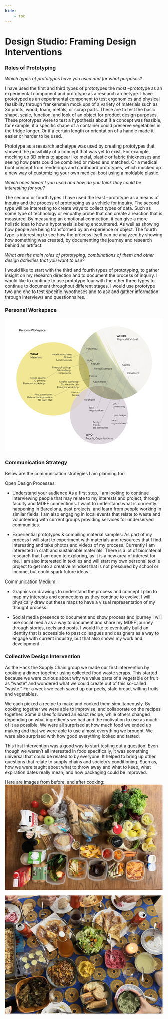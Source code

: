 ```yaml
---
hide:
    - toc
---
```


# Design Studio: Framing Design Interventions

### Roles of Prototyping

*Which types of prototypes have you used and for what purposes?*

I have used the first and third types of prototypes the most –prototype as an experimental component and prototype as a research archetype. I have prototyped as an experimental component to test ergonomics and physical feasibility through frankenstein mock ups of a variety of materials such as 3d prints, wood, foam, metals, or scrap parts. These are to test the basic shape, scale, function, and look of an object for product design purposes. These prototypes were to test a hypothesis about if a concept was feasible, for example, if a specific shape of a container could preserve vegetables in the fridge 
longer. Or if a certain length or orientation of a handle made it easier or harder to be used. 

Prototype as a research archetype was used by creating prototypes that showed the possibility of a concept that was yet to exist. For example, mocking up 3D prints to appear like metal, plastic or fabric thicknesses and seeing how parts could be combined or mixed and matched. Or a medical boot 
concept from renderings and cardboard prototypes, which mocked up a new way of customizing your own medical boot using a moldable plastic. 


*Which ones haven’t you used and how do you think they could be interesting for you?*

The second or fourth types I have used the least –prototype as a means of inquiry and the process of prototyping as a vehicle for inquiry. The second type will be interesting to create ways to collect types of data. Such as some type of technology or empathy probe that can create a reaction that is measured. By measuring an emotional connection, it can give a more holistic idea to how a hypothesis is being encountered. As well as showing how people are being transformed by an experience or object. The fourth type is interesting to see how the process itself can be analyzed by showing how something was created, by documenting the journey and research behind an artifact. 


*What are the main roles of prototyping, combinations of them and other design activities that you want to use?*

I would like to start with the third and fourth types of prototyping, to gather insight on my research direction and to document the process of inquiry. I would like to continue to use prototype four with the other three types to continue to document throughout different stages. I would use prototype two and one to test specific hypotheses and to ask and gather information through interviews and 
questionnaires. 


### Personal Workspace
![2_PersonalWorkspace](../images/1Term/2_DesignStudio/2_PersonalWorkspace.png)


### Communication Strategy 

Below are the communication strategies I am planning for:

Open Design Processes:

- Understand your audience 
As a first step, I am looking to continue interviewing people that may relate to my interests and project, through faculty and MDEF connections. I want to understand what is currently happening in Barcelona, past projects, and learn from people working in similar fields. I am also engaging in local events that relate to waste and volunteering with current groups providing services for underserved communities. 

- Experiential prototypes & compiling material samples: 
As part of my process I will start to experiment with materials and resources that I find interesting and take photos and videos of my process. Currently I am interested in craft and sustainable materials. There is a lot of biomaterial research that I am open to exploring, as it is a new area of interest for me. I am also interested in textiles and will start my own personal textile project to get into a creative mindset that is not pressured by school or income, but could spark future ideas.

Communication Medium:

- Graphics or drawings to understand the process and concept
I plan to map my interests and connections as they continue to evolve. I will physically draw out these maps to have a visual representation of my thought process.

- Social media presence to document and show process and journey
I will use social media as a way to document and share my MDEF journey through stories, reels and posts. I would like to eventually build an identity that is accessible to past colleagues and designers as a way to engage with current industry, but that also shows my work and development. 


### Collective Design Intervention

As the Hack the Supply Chain group we made our first intervention by cooking a dinner together using collected food waste scraps. This started because we were curious about why we value parts of a vegetable or fruit as “waste” and wondered what we could create out of this so-called “waste.” For a week we each saved up our peels, stale bread, wilting fruits and vegetables. 

We each picked a recipe to make and cooked them simultaneously. By cooking together we were able to improvise, and collaborate on the recipes together. Some dishes followed an exact recipe, while others changed depending on what ingredients we had and the motivation to use as much of it as possible. We were all surprised at how much food we ended up making and that we were able to use almost everything we brought. We were also surprised with how good everything looked and tasted.

This first intervention was a good way to start testing out a question. Even though we weren’t all interested in food specifically, it was something universal that could be related to by everyone. It helped to bring up other questions that relate to supply chains and society’s conditioning. Such as, how we were taught about what to throw away and what to keep, what expiration dates really mean, and how packaging could be improved.  

Here are images from before, and after cooking:
![IMG_4079](../images/1Term/2_DesignStudio/IMG_4079.jpg)

![IMG_3584](../images/1Term/2_DesignStudio/IMG_3584.jpg)
